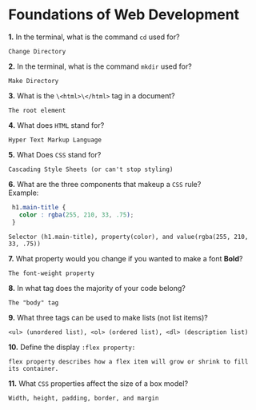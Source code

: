 # Foundations of Web Development

**1.** In the terminal, what is the command `cd` used for?
<!-- enter you answer in the space below -->
```
Change Directory
```

**2.** In the terminal, what is the command `mkdir` used for?
<!-- enter you answer in the space below -->
```
Make Directory
```

**3.** What is the `\<html>\</html>` tag in a document?
<!-- enter you answer in the space below -->
```
The root element
```

**4.** What does `HTML` stand for?
<!-- enter you answer in the space below -->
```
Hyper Text Markup Language
```

**5.** What Does `CSS` stand for?
<!-- enter you answer in the space below -->
```
Cascading Style Sheets (or can't stop styling)
```

**6.** What are the three components that makeup a `CSS` rule? <br> Example:
```css
 h1.main-title {
   color : rgba(255, 210, 33, .75);
 }
```
<!-- enter you answer in the space below -->
```
Selector (h1.main-title), property(color), and value(rgba(255, 210, 33, .75))
```

**7.** What property would you change if you wanted to make a font **Bold**?
<!-- enter you answer in the space below -->
```
The font-weight property
```

**8.** In what tag does the majority of your code belong?
<!-- enter you answer in the space below -->
```
The "body" tag
```

**9.** What three tags can be used to make lists (not list items)?
<!-- enter you answer in the space below -->
```
<ul> (unordered list), <ol> (ordered list), <dl> (description list)
```

**10.** Define the display `:flex property:`
<!-- enter you answer in the space below -->
```
flex property describes how a flex item will grow or shrink to fill its container. 
```

**11.** What `CSS` properties affect the size of a box model?
<!-- enter you answer in the space below -->
```
Width, height, padding, border, and margin
```
